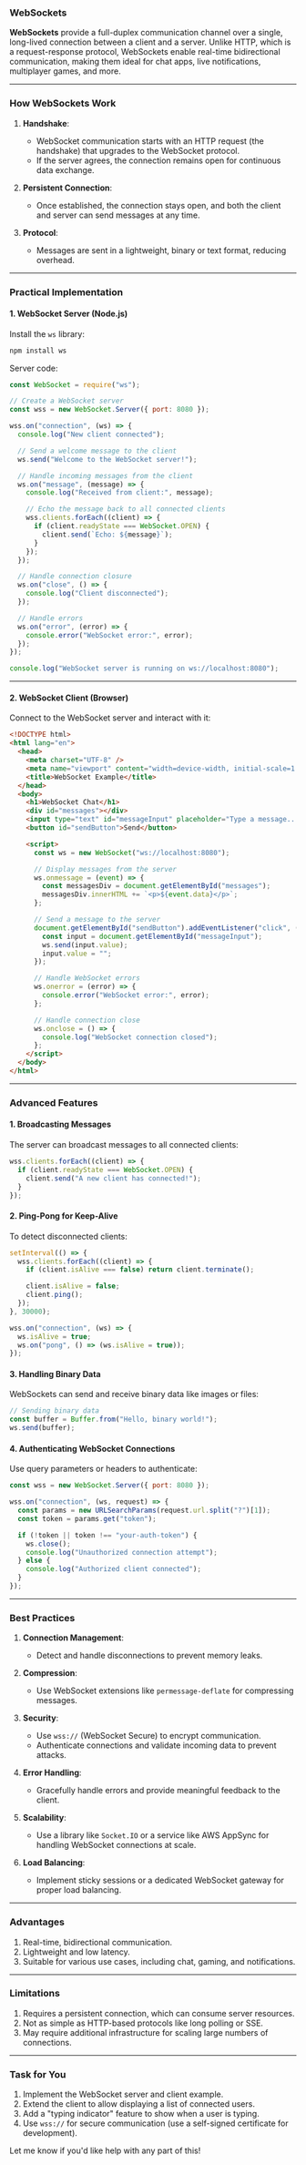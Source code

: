 ### **WebSockets**

**WebSockets** provide a full-duplex communication channel over a single, long-lived connection between a client and a server. Unlike HTTP, which is a request-response protocol, WebSockets enable real-time bidirectional communication, making them ideal for chat apps, live notifications, multiplayer games, and more.

---

### **How WebSockets Work**

1. **Handshake**:

   - WebSocket communication starts with an HTTP request (the handshake) that upgrades to the WebSocket protocol.
   - If the server agrees, the connection remains open for continuous data exchange.

2. **Persistent Connection**:

   - Once established, the connection stays open, and both the client and server can send messages at any time.

3. **Protocol**:
   - Messages are sent in a lightweight, binary or text format, reducing overhead.

---

### **Practical Implementation**

#### **1. WebSocket Server (Node.js)**

Install the `ws` library:

```bash
npm install ws
```

Server code:

```javascript
const WebSocket = require("ws");

// Create a WebSocket server
const wss = new WebSocket.Server({ port: 8080 });

wss.on("connection", (ws) => {
  console.log("New client connected");

  // Send a welcome message to the client
  ws.send("Welcome to the WebSocket server!");

  // Handle incoming messages from the client
  ws.on("message", (message) => {
    console.log("Received from client:", message);

    // Echo the message back to all connected clients
    wss.clients.forEach((client) => {
      if (client.readyState === WebSocket.OPEN) {
        client.send(`Echo: ${message}`);
      }
    });
  });

  // Handle connection closure
  ws.on("close", () => {
    console.log("Client disconnected");
  });

  // Handle errors
  ws.on("error", (error) => {
    console.error("WebSocket error:", error);
  });
});

console.log("WebSocket server is running on ws://localhost:8080");
```

---

#### **2. WebSocket Client (Browser)**

Connect to the WebSocket server and interact with it:

```html
<!DOCTYPE html>
<html lang="en">
  <head>
    <meta charset="UTF-8" />
    <meta name="viewport" content="width=device-width, initial-scale=1.0" />
    <title>WebSocket Example</title>
  </head>
  <body>
    <h1>WebSocket Chat</h1>
    <div id="messages"></div>
    <input type="text" id="messageInput" placeholder="Type a message..." />
    <button id="sendButton">Send</button>

    <script>
      const ws = new WebSocket("ws://localhost:8080");

      // Display messages from the server
      ws.onmessage = (event) => {
        const messagesDiv = document.getElementById("messages");
        messagesDiv.innerHTML += `<p>${event.data}</p>`;
      };

      // Send a message to the server
      document.getElementById("sendButton").addEventListener("click", () => {
        const input = document.getElementById("messageInput");
        ws.send(input.value);
        input.value = "";
      });

      // Handle WebSocket errors
      ws.onerror = (error) => {
        console.error("WebSocket error:", error);
      };

      // Handle connection close
      ws.onclose = () => {
        console.log("WebSocket connection closed");
      };
    </script>
  </body>
</html>
```

---

### **Advanced Features**

#### **1. Broadcasting Messages**

The server can broadcast messages to all connected clients:

```javascript
wss.clients.forEach((client) => {
  if (client.readyState === WebSocket.OPEN) {
    client.send("A new client has connected!");
  }
});
```

#### **2. Ping-Pong for Keep-Alive**

To detect disconnected clients:

```javascript
setInterval(() => {
  wss.clients.forEach((client) => {
    if (client.isAlive === false) return client.terminate();

    client.isAlive = false;
    client.ping();
  });
}, 30000);

wss.on("connection", (ws) => {
  ws.isAlive = true;
  ws.on("pong", () => (ws.isAlive = true));
});
```

#### **3. Handling Binary Data**

WebSockets can send and receive binary data like images or files:

```javascript
// Sending binary data
const buffer = Buffer.from("Hello, binary world!");
ws.send(buffer);
```

#### **4. Authenticating WebSocket Connections**

Use query parameters or headers to authenticate:

```javascript
const wss = new WebSocket.Server({ port: 8080 });

wss.on("connection", (ws, request) => {
  const params = new URLSearchParams(request.url.split("?")[1]);
  const token = params.get("token");

  if (!token || token !== "your-auth-token") {
    ws.close();
    console.log("Unauthorized connection attempt");
  } else {
    console.log("Authorized client connected");
  }
});
```

---

### **Best Practices**

1. **Connection Management**:

   - Detect and handle disconnections to prevent memory leaks.

2. **Compression**:

   - Use WebSocket extensions like `permessage-deflate` for compressing messages.

3. **Security**:

   - Use `wss://` (WebSocket Secure) to encrypt communication.
   - Authenticate connections and validate incoming data to prevent attacks.

4. **Error Handling**:

   - Gracefully handle errors and provide meaningful feedback to the client.

5. **Scalability**:

   - Use a library like `Socket.IO` or a service like AWS AppSync for handling WebSocket connections at scale.

6. **Load Balancing**:
   - Implement sticky sessions or a dedicated WebSocket gateway for proper load balancing.

---

### **Advantages**

1. Real-time, bidirectional communication.
2. Lightweight and low latency.
3. Suitable for various use cases, including chat, gaming, and notifications.

---

### **Limitations**

1. Requires a persistent connection, which can consume server resources.
2. Not as simple as HTTP-based protocols like long polling or SSE.
3. May require additional infrastructure for scaling large numbers of connections.

---

### **Task for You**

1. Implement the WebSocket server and client example.
2. Extend the client to allow displaying a list of connected users.
3. Add a "typing indicator" feature to show when a user is typing.
4. Use `wss://` for secure communication (use a self-signed certificate for development).

Let me know if you'd like help with any part of this!
